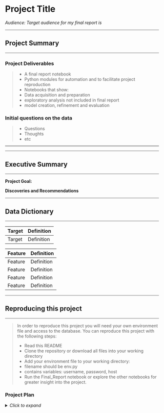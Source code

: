 # Project Title
*Audience: Target audience for my final report is*


<hr style="background-color:silver;height:3px;" />

## Project Summary
<hr style="background-color:silver;height:3px;" />

### Project Deliverables
> - A final report notebook
> - Python modules for automation and to facilitate project reproduction
> - Notebooks that show:
>  - Data acquisition and preparation 
>  - exploratory analysis not included in final report
>  - model creation, refinement and evaluation

### Initial questions on the data

>  - Questions
>  - Thoughts
>  - etc

---

<hr style="background-color:silver;height:3px;" />

## Executive Summary
<hr style="background-color:silver;height:3px;" />

**Project Goal:**

**Discoveries and Recommendations**


<hr style="background-color:silver;height:3px;" />

## Data Dictionary
<hr style="background-color:silver;height:3px;" />

|Target|Definition|
|:-------|:----------|
| Target | Definition|

|Feature|Definition|
|:-------|:----------|
| Feature       | Definition |
| Feature        | Definition |
| Feature       | Definition |
| Feature        | Definition 


<hr style="background-color:silver;height:3px;" />

## Reproducing this project
<hr style="background-color:silver;height:3px;" />

> In order to reproduce this project you will need your own environment file and access to the database. You can reproduce this project with the following steps:
> - Read this README
> - Clone the repository or download all files into your working directory
> - Add your environment file to your working directory:
>  - filename should be env.py
>  - contains variables: username, password, host
> - Run the Final_Report notebook or explore the other notebooks for greater insight into the project.

### Project Plan 

<details>
  <summary><i>Click to expand</i></summary>
  <ul>
   <li><b>Acquire</b> data from XXXX</li>
    <li>Clean and <b>prepare</b>data for the exploration. </li>
    <li>Create wrangle.py to store functions I created to automate the cleaning and preparation process.</li>
    <li>Separate train, validate, test subsets and scaled data.</li>
    <li><b>Explore</b> the data through visualizations; Document findings and takeaways.</li>
    <li>Perform <b>modeling</b>:
    <ul>
        <li>Identify model evaluation criteria</li>
        <li>Create at least three different models.</li>
        <li>Evaluate models on appropriate data subsets.</li>
    </ul>
    </li>
    <li>Create <b>Final Report</b> notebook with a curtailed version of the above steps.</li>
    <li>Create and review README. </li>
    
  </ul>
</details
